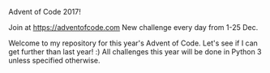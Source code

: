 Advent of Code 2017!

Join at https://adventofcode.com
New challenge every day from 1-25 Dec. 

Welcome to my repository for this year's Advent of Code. Let's see if I can get further than last year! :)
All challenges this year will be done in Python 3 unless specified otherwise.
